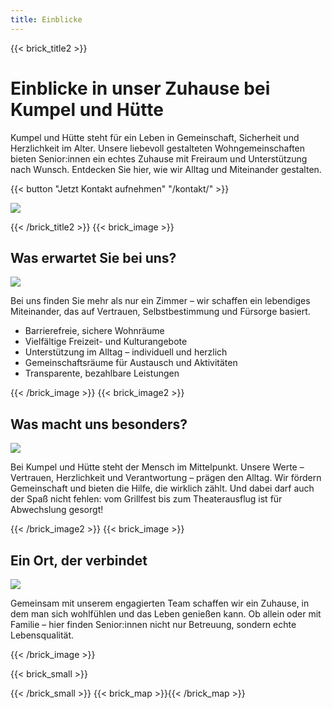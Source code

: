 ```yaml
---
title: Einblicke
---
```


{{< brick_title2 >}}
# Einblicke in unser Zuhause bei Kumpel und Hütte

Kumpel und Hütte steht für ein Leben in Gemeinschaft, Sicherheit und Herzlichkeit im Alter. Unsere liebevoll gestalteten Wohngemeinschaften bieten Senior:innen ein echtes Zuhause mit Freiraum und Unterstützung nach Wunsch. Entdecken Sie hier, wie wir Alltag und Miteinander gestalten.

{{< button "Jetzt Kontakt aufnehmen" "/kontakt/" >}}

![](/uploads/gallery/05.jpg)

{{< /brick_title2 >}}
{{< brick_image >}}

## Was erwartet Sie bei uns?

![](/uploads/gallery/Tee.png)

Bei uns finden Sie mehr als nur ein Zimmer – wir schaffen ein lebendiges Miteinander, das auf Vertrauen, Selbstbestimmung und Fürsorge basiert.

- Barrierefreie, sichere Wohnräume
- Vielfältige Freizeit- und Kulturangebote
- Unterstützung im Alltag – individuell und herzlich
- Gemeinschaftsräume für Austausch und Aktivitäten
- Transparente, bezahlbare Leistungen

{{< /brick_image >}}
{{< brick_image2 >}}

## Was macht uns besonders?

![](/uploads/photos/06.jpg)

Bei Kumpel und Hütte steht der Mensch im Mittelpunkt. Unsere Werte – Vertrauen, Herzlichkeit und Verantwortung – prägen den Alltag. Wir fördern Gemeinschaft und bieten die Hilfe, die wirklich zählt. Und dabei darf auch der Spaß nicht fehlen: vom Grillfest bis zum Theaterausflug ist für Abwechslung gesorgt!

{{< /brick_image2 >}}
{{< brick_image >}}

## Ein Ort, der verbindet

![](/uploads/gallery/Tee.png)

Gemeinsam mit unserem engagierten Team schaffen wir ein Zuhause, in dem man sich wohlfühlen und das Leben genießen kann. Ob allein oder mit Familie – hier finden Senior:innen nicht nur Betreuung, sondern echte Lebensqualität.

{{< /brick_image >}}
<!-- {{< brick_reviews >}}{{< /brick_reviews >}}
{{< brick_quote >}}

## "Kumpel und Hütte fühlt sich an wie Familie."
— &nbsp;Bewohnerstimme

![](/uploads/gallery/05.jpg)

{{< /brick_quote >}} -->
{{< brick_small >}}

{{< /brick_small >}}
{{< brick_map >}}{{< /brick_map >}}
